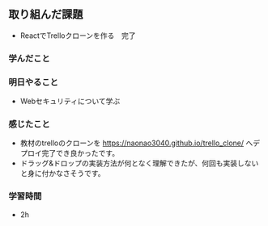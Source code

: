 ## 取り組んだ課題
  - ReactでTrelloクローンを作る　完了

### 学んだこと

### 明日やること
 - Webセキュリティについて学ぶ

### 感じたこと
- 教材のtrelloのクローンを https://naonao3040.github.io/trello_clone/ へデプロイ完了でき良かったです。
- ドラッグ&ドロップの実装方法が何となく理解できたが、何回も実装しないと身に付かなさそうです。

### 学習時間
- 2h